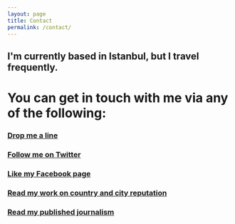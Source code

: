 ```yaml
---
layout: page
title: Contact
permalink: /contact/
---
```


## I'm currently based in Istanbul, but I travel frequently. 

# You can get in touch with me via any of the following:

### [Drop me a line](mailto:samanthajmnorth@gmail.com)

### [Follow me on Twitter](http://twitter.com/placesbrands)

### [Like my Facebook page](http://facebook.com/placesbrands)

### [Read my work on country and city reputation](http://placesbrands.com)

### [Read my published journalism](http://samanthanorth.com)